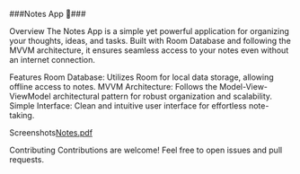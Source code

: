 ###Notes App 📝###

Overview
The Notes App is a simple yet powerful application for organizing your thoughts, ideas, and tasks. Built with Room Database and following the MVVM architecture, it ensures seamless access to your notes even without an internet connection.

Features
Room Database: Utilizes Room for local data storage, allowing offline access to notes.
MVVM Architecture: Follows the Model-View-ViewModel architectural pattern for robust organization and scalability.
Simple Interface: Clean and intuitive user interface for effortless note-taking.

Screenshots[Notes.pdf](https://github.com/jayagarwal-github/Notes_Keeping_Application/files/14298467/1.pdf)

Contributing
Contributions are welcome! Feel free to open issues and pull requests.
